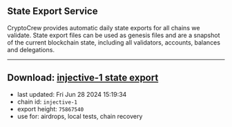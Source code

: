 ## State Export Service
CryptoCrew provides automatic daily state exports for all chains we validate. State export files can be used as genesis files and are a snapshot of the current blockchain state, including all validators, accounts, balances and delegations.

---
**Download: [injective-1 state export](https://dl-eu2.ccvalidators.com/SERVICE/injective/injective-1_export_75867540.json)**
---

- last updated: Fri Jun 28 2024 15:19:34
- chain id: `injective-1`
- export height: `75867540`
- use for: airdrops, local tests, chain recovery
